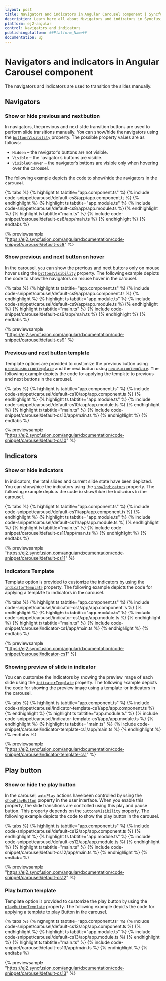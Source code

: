 ```yaml
---
layout: post
title: Navigators and indicators in Angular Carousel component | Syncfusion
description: Learn here all about Navigators and indicators in Syncfusion ##Platform_Name## Carousel component of Syncfusion Essential JS 2 and more.
platform: ej2-angular
control: Navigators and indicators 
publishingplatform: ##Platform_Name##
documentation: ug
---
```


# Navigators and indicators in Angular Carousel component

The navigators and indicators are used to transition the slides manually.

## Navigators

### Show or hide previous and next button

In navigators, the previous and next slide transition buttons are used to perform slide transitions manually. You can show/hide the navigators using the [`buttonsVisibility`](https://ej2.syncfusion.com/angular/documentation/api/carousel/#buttonsvisibility) property. The possible property values are as follows:

* `Hidden` – the navigator’s buttons are not visible.
* `Visible` – the navigator’s buttons are visible.
* `VisibleOnHover` – the navigator’s buttons are visible only when hovering over the carousel.

The following example depicts the code to show/hide the navigators in the carousel.

{% tabs %}
{% highlight ts tabtitle="app.component.ts" %}
{% include code-snippet/carousel/default-cs8/app/app.component.ts %}
{% endhighlight %}
{% highlight ts tabtitle="app.module.ts" %}
{% include code-snippet/carousel/default-cs8/app/app.module.ts %}
{% endhighlight %}
{% highlight ts tabtitle="main.ts" %}
{% include code-snippet/carousel/default-cs8/app/main.ts %}
{% endhighlight %}
{% endtabs %}
  
{% previewsample "https://ej2.syncfusion.com/angular/documentation/code-snippet/carousel/default-cs8" %}

### Show previous and next button on hover

In the carousel, you can show the previous and next buttons only on mouse hover using the [`buttonsVisibility`](https://ej2.syncfusion.com/angular/documentation/api/carousel/#buttonsvisibility) property. The following example depicts the code to show the navigators on mouse hover in the carousel.

{% tabs %}
{% highlight ts tabtitle="app.component.ts" %}
{% include code-snippet/carousel/default-cs9/app/app.component.ts %}
{% endhighlight %}
{% highlight ts tabtitle="app.module.ts" %}
{% include code-snippet/carousel/default-cs9/app/app.module.ts %}
{% endhighlight %}
{% highlight ts tabtitle="main.ts" %}
{% include code-snippet/carousel/default-cs9/app/main.ts %}
{% endhighlight %}
{% endtabs %}
  
{% previewsample "https://ej2.syncfusion.com/angular/documentation/code-snippet/carousel/default-cs9" %}

### Previous and next button template

Template options are provided to customize the previous button using [`previousButtonTemplate`](https://ej2.syncfusion.com/angular/documentation/api/carousel/#previousbuttontemplate) and the next button using [`nextButtonTemplate`](https://ej2.syncfusion.com/angular/documentation/api/carousel/#nextbuttontemplate). The following example depicts the code for applying the template to previous and next buttons in the carousel.

{% tabs %}
{% highlight ts tabtitle="app.component.ts" %}
{% include code-snippet/carousel/default-cs10/app/app.component.ts %}
{% endhighlight %}
{% highlight ts tabtitle="app.module.ts" %}
{% include code-snippet/carousel/default-cs10/app/app.module.ts %}
{% endhighlight %}
{% highlight ts tabtitle="main.ts" %}
{% include code-snippet/carousel/default-cs10/app/main.ts %}
{% endhighlight %}
{% endtabs %}
  
{% previewsample "https://ej2.syncfusion.com/angular/documentation/code-snippet/carousel/default-cs10" %}

## Indicators

### Show or hide indicators

In indicators, the total slides and current slide state have been depicted. You can show/hide the indicators using the [`showIndicators`](https://ej2.syncfusion.com/angular/documentation/api/carousel/#showindicators) property. The following example depicts the code to show/hide the indicators in the carousel.

{% tabs %}
{% highlight ts tabtitle="app.component.ts" %}
{% include code-snippet/carousel/default-cs11/app/app.component.ts %}
{% endhighlight %}
{% highlight ts tabtitle="app.module.ts" %}
{% include code-snippet/carousel/default-cs11/app/app.module.ts %}
{% endhighlight %}
{% highlight ts tabtitle="main.ts" %}
{% include code-snippet/carousel/default-cs11/app/main.ts %}
{% endhighlight %}
{% endtabs %}
  
{% previewsample "https://ej2.syncfusion.com/angular/documentation/code-snippet/carousel/default-cs11" %}

### Indicators Template

Template option is provided to customize the indicators by using the [`indicatorTemplate`](https://ej2.syncfusion.com/angular/documentation/api/carousel/#indicatorstemplate) property. The following example depicts the code for applying a template to indicators in the carousel.

{% tabs %}
{% highlight ts tabtitle="app.component.ts" %}
{% include code-snippet/carousel/indicator-cs1/app/app.component.ts %}
{% endhighlight %}
{% highlight ts tabtitle="app.module.ts" %}
{% include code-snippet/carousel/indicator-cs1/app/app.module.ts %}
{% endhighlight %}
{% highlight ts tabtitle="main.ts" %}
{% include code-snippet/carousel/indicator-cs1/app/main.ts %}
{% endhighlight %}
{% endtabs %}
  
{% previewsample "https://ej2.syncfusion.com/angular/documentation/code-snippet/carousel/indicator-cs1" %}

### Showing preview of slide in indicator

You can customize the indicators by showing the preview image of each slide using the [`indicatorTemplate`](https://ej2.syncfusion.com/angular/documentation/api/carousel/#indicatorstemplate) property. The following example depicts the code for showing the preview image using a template for indicators in the carousel.

{% tabs %}
{% highlight ts tabtitle="app.component.ts" %}
{% include code-snippet/carousel/indicator-template-cs1/app/app.component.ts %}
{% endhighlight %}
{% highlight ts tabtitle="app.module.ts" %}
{% include code-snippet/carousel/indicator-template-cs1/app/app.module.ts %}
{% endhighlight %}
{% highlight ts tabtitle="main.ts" %}
{% include code-snippet/carousel/indicator-template-cs1/app/main.ts %}
{% endhighlight %}
{% endtabs %}
  
{% previewsample "https://ej2.syncfusion.com/angular/documentation/code-snippet/carousel/indicator-template-cs1" %}

## Play button

### Show or hide the play button

In the carousel, [`autoPlay`](https://ej2.syncfusion.com/angular/documentation/api/carousel/#autoplay) actions have been controlled by using the [`showPlayButton`](https://ej2.syncfusion.com/angular/documentation/api/carousel/#showplaybutton) property in the user interface. When you enable this property, the slide transitions are controlled using this play and pause button. This property depends on the [`buttonsVisibility`](https://ej2.syncfusion.com/angular/documentation/api/carousel/#buttonsvisibility) property. The following example depicts the code to show the play button in the carousel.

{% tabs %}
{% highlight ts tabtitle="app.component.ts" %}
{% include code-snippet/carousel/default-cs12/app/app.component.ts %}
{% endhighlight %}
{% highlight ts tabtitle="app.module.ts" %}
{% include code-snippet/carousel/default-cs12/app/app.module.ts %}
{% endhighlight %}
{% highlight ts tabtitle="main.ts" %}
{% include code-snippet/carousel/default-cs12/app/main.ts %}
{% endhighlight %}
{% endtabs %}
  
{% previewsample "https://ej2.syncfusion.com/angular/documentation/code-snippet/carousel/default-cs12" %}

### Play button template

Template option is provided to customize the play button by using the [`playButtonTemplate`](https://ej2.syncfusion.com/angular/documentation/api/carousel/#playbuttontemplate) property. The following example depicts the code for applying a template to play Button in the carousel.

{% tabs %}
{% highlight ts tabtitle="app.component.ts" %}
{% include code-snippet/carousel/default-cs13/app/app.component.ts %}
{% endhighlight %}
{% highlight ts tabtitle="app.module.ts" %}
{% include code-snippet/carousel/default-cs13/app/app.module.ts %}
{% endhighlight %}
{% highlight ts tabtitle="main.ts" %}
{% include code-snippet/carousel/default-cs13/app/main.ts %}
{% endhighlight %}
{% endtabs %}
  
{% previewsample "https://ej2.syncfusion.com/angular/documentation/code-snippet/carousel/default-cs13" %}
